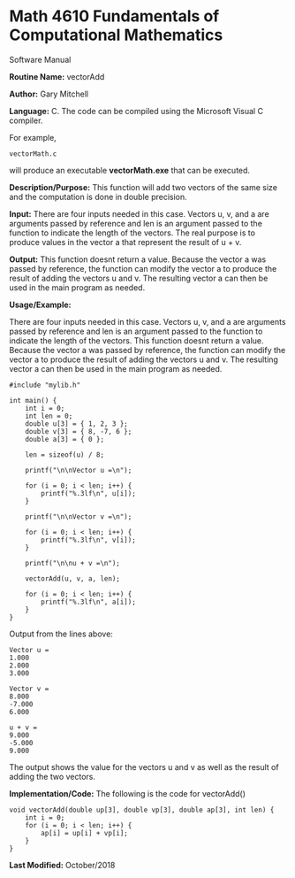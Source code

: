 # Math 4610 Fundamentals of Computational Mathematics
Software Manual

**Routine Name:**           vectorAdd

**Author:** Gary Mitchell

**Language:** C. The code can be compiled using the Microsoft Visual C compiler.

For example,

    vectorMath.c

will produce an executable **vectorMath.exe** that can be executed.

**Description/Purpose:** This function will add two vectors of the same size and the computation is done in double precision. 

**Input:** There are four inputs needed in this case. Vectors u, v, and a are arguments passed by reference and len is an argument passed to the function to indicate the length of the vectors. The real purpose is to produce values in the vector a that represent the result of u + v.

**Output:** This function doesnt return a value. Because the vector a was passed by reference, the function can modify the vector a to produce the result of adding the vectors u and v. The resulting vector a can then be used in the main program as needed.

**Usage/Example:**

There are four inputs needed in this case. Vectors u, v, and a are arguments passed by reference and len is an argument passed to the function to indicate the length of the vectors. This function doesnt return a value. Because the vector a was passed by reference, the function can modify the vector a to produce the result of adding the vectors u and v. The resulting vector a can then be used in the main program as needed.

    #include "mylib.h"
    
    int main() {
        int i = 0;
        int len = 0;
        double u[3] = { 1, 2, 3 };
        double v[3] = { 8, -7, 6 };
        double a[3] = { 0 };
    
        len = sizeof(u) / 8;
    
        printf("\n\nVector u =\n");
    
        for (i = 0; i < len; i++) {
            printf("%.3lf\n", u[i]);
        }
    
        printf("\n\nVector v =\n");
    
        for (i = 0; i < len; i++) {
            printf("%.3lf\n", v[i]);
        }
    
        printf("\n\nu + v =\n");
    
        vectorAdd(u, v, a, len);
    
        for (i = 0; i < len; i++) {
            printf("%.3lf\n", a[i]);
        }
    }

Output from the lines above:

    Vector u =
    1.000
    2.000
    3.000
    
    Vector v =
    8.000
    -7.000
    6.000
    
    u + v =
    9.000
    -5.000
    9.000

The output shows the value for the vectors u and v as well as the result of adding the two vectors.

**Implementation/Code:** The following is the code for vectorAdd()

    void vectorAdd(double up[3], double vp[3], double ap[3], int len) {
        int i = 0;
        for (i = 0; i < len; i++) {
            ap[i] = up[i] + vp[i];
        }
    }

**Last Modified:** October/2018
